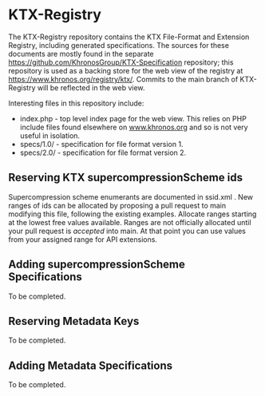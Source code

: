 # KTX-Registry

The KTX-Registry repository contains the KTX File-Format and Extension
Registry, including generated specifications. The sources for these
documents are mostly found in the separate
https://github.com/KhronosGroup/KTX-Specification repository; this
repository is used as a backing store for the web view of the registry at
https://www.khronos.org/registry/ktx/. Commits to the main branch of
KTX-Registry will be reflected in the web view.

Interesting files in this repository include:

* index.php - top level index page for the web view. This relies on PHP
  include files found elsewhere on www.khronos.org and so is not very
  useful in isolation.
* specs/1.0/ - specification for file format version 1.
* specs/2.0/ - specification for file format version 2.


## Reserving KTX supercompressionScheme ids

Supercompression scheme enumerants are documented in ssid.xml . New ranges of ids can be
allocated by proposing a pull request to main modifying this file, following the existing examples. Allocate ranges starting at the lowest free values available. Ranges are not officially allocated until your
pull request is *accepted* into main. At that point you can use values
from your assigned range for API extensions.


## Adding supercompressionScheme Specifications

To be completed.

## Reserving Metadata Keys

To be completed.

## Adding Metadata Specifications

To be completed.



